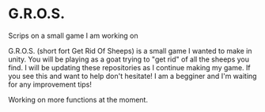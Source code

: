 # G.R.O.S.
Scrips on a small game I am working on

G.R.O.S. (short fort Get Rid Of Sheeps) is a small game I wanted to make in unity. 
You will be playing as a goat trying to "get rid" of all the sheeps you find.
I will be updating these repositories as I continue making my game.
If you see this and want to help don't hesitate! I am a begginer and I'm waiting for any improvement tips!

Working on more functions at the moment.
